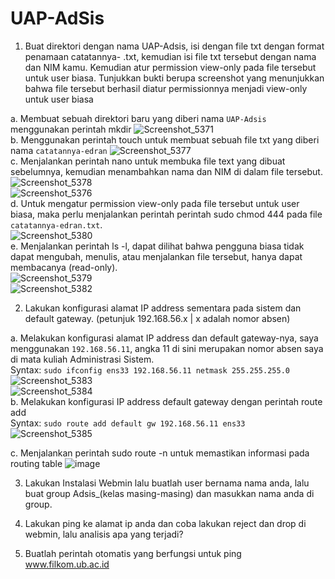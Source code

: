 # UAP-AdSis
1. Buat direktori dengan nama UAP-Adsis, isi dengan file txt dengan format penamaan catatannya- <nama kamu>.txt, kemudian isi file txt tersebut dengan nama dan NIM kamu. Kemudian atur permission view-only pada file tersebut untuk user biasa. Tunjukkan bukti berupa screenshot yang menunjukkan bahwa file tersebut berhasil diatur permissionnya menjadi view-only untuk user biasa

a. Membuat sebuah direktori baru yang diberi nama `UAP-Adsis` menggunakan perintah mkdir
   ![Screenshot_5371](https://github.com/Edran32/UAP-AdSis/assets/50135710/0240e11c-4a4b-4758-95e2-46433b8a8500)              
b. Menggunakan perintah touch untuk membuat sebuah file txt yang diberi nama `catatannya-edran`
   ![Screenshot_5377](https://github.com/Edran32/UAP-AdSis/assets/50135710/ded9e0e8-4884-4507-99fa-7abaaa8a6e82)                 
c. Menjalankan perintah nano untuk membuka file text yang dibuat sebelumnya, kemudian menambahkan nama dan NIM di dalam file tersebut.     
   ![Screenshot_5378](https://github.com/Edran32/UAP-AdSis/assets/50135710/9d594082-4b87-4e26-9da1-59eda16433c5)                 
   ![Screenshot_5376](https://github.com/Edran32/UAP-AdSis/assets/50135710/8a88e4c8-e727-4213-9fb1-172e0a925459)          
d. Untuk mengatur permission view-only pada file tersebut untuk user biasa, maka perlu menjalankan perintah perintah sudo chmod 444 pada file `catatannya-edran.txt`.           
   ![Screenshot_5380](https://github.com/Edran32/UAP-AdSis/assets/50135710/8cc838b7-7329-475a-bf6a-54a50dc1d8cf)      
e. Menjalankan perintah ls -l, dapat dilihat bahwa pengguna biasa tidak dapat mengubah, menulis, atau menjalankan file tersebut, hanya dapat membacanya (read-only).          
   ![Screenshot_5379](https://github.com/Edran32/UAP-AdSis/assets/50135710/1a84e8c2-05a5-44af-a4e3-014867b03cb2)      
   ![Screenshot_5382](https://github.com/Edran32/UAP-AdSis/assets/50135710/bcc461a6-30ea-475c-9312-ea3e5426e9e8)     
  
2. Lakukan konfigurasi alamat IP address sementara pada sistem dan default gateway. (petunjuk 192.168.56.x | x adalah nomor absen)

a. Melakukan konfigurasi alamat IP address dan default gateway-nya, saya menggunakan `192.168.56.11`, angka 11 di sini merupakan nomor absen saya di mata kuliah Administrasi Sistem.      
Syntax: `sudo ifconfig ens33 192.168.56.11 netmask 255.255.255.0`     
   ![Screenshot_5383](https://github.com/Edran32/UAP-AdSis/assets/50135710/7cab568a-5d64-45ef-b402-58ab6a6d8d85)     
   ![Screenshot_5384](https://github.com/Edran32/UAP-AdSis/assets/50135710/1dbc22e6-e890-4477-a9f4-46c2d45c986c)       
b. Melakukan konfigurasi IP address default gateway dengan perintah route add      
Syntax: `sudo route add default gw 192.168.56.11 ens33`        
   ![Screenshot_5385](https://github.com/Edran32/UAP-AdSis/assets/50135710/becba3b3-149e-49c1-a39f-47ce68aa2e70)            

c. Menjalankan perintah sudo route -n untuk memastikan informasi pada routing table
   ![image](https://github.com/Edran32/UAP-AdSis/assets/50135710/46bac9a5-04d0-4d6d-bbed-d7803322dfaf)           



3. Lakukan Instalasi Webmin lalu buatlah user bernama nama anda, lalu buat group Adsis_(kelas masing-masing) dan masukkan nama anda di group.  
  
4. Lakukan ping ke alamat ip anda dan coba lakukan reject dan drop di webmin, lalu analisis apa yang terjadi?
  
5. Buatlah perintah otomatis yang berfungsi untuk ping www.filkom.ub.ac.id
